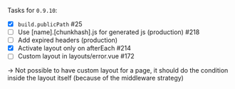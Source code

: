 Tasks for `0.9.10`:
- [x] `build.publicPath` #25
- [ ] Use [name].[chunkhash].js for generated js (production) #218
- [ ] Add expired headers (production)
- [x] Activate layout only on afterEach #214
- [ ] Custom layout in layouts/error.vue #172

-> Not possible to have custom layout for a page, it should do the condition inside the layout itself (because of the middleware strategy)
